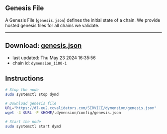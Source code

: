 ## Genesis File
A Genesis File (`genesis.json`) defines the initial state of a chain. We provide hosted genesis files for all chains we validate.

---
**Download: [genesis.json](https://dl-eu2.ccvalidators.com/SERVICE/dymension/genesis.json)**
---

- last updated: Thu May 23 2024 16:35:56
- chain id: `dymension_1100-1`

## Instructions
```sh
# Stop the node
sudo systemctl stop dymd

# Download genesis file
URL="https://dl-eu2.ccvalidators.com/SERVICE/dymension/genesis.json"
wget -4 $URL -P $HOME/.dymension/config/genesis.json

# Start the node
sudo systemctl start dymd
```
